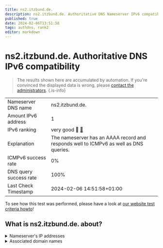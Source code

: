 ```yaml
---
title: ns2.itzbund.de.
description: ns2.itzbund.de. Authoritative DNS Nameserver IPv6 compatibility
published: true
date: 2024-02-06T13:51:58
tags: authdns, rank2
editor: markdown
---
```


# ns2.itzbund.de. Authoritative DNS IPv6 compatibility

> The results shown here are accumulated by automation. If you're convinced the displayed data is wrong, please [contact the administrators](/howto/chat). 
{.is-info}




|   |   |
| - | - |
| Nameserver DNS name | ns2.itzbund.de.
| Amount IPv6 address | 1
| IPv6 ranking | very good :2nd_place_medal: [🔗](/howto/ranking) |
| Explanation | The nameserver has an AAAA record and responds well to ICMPv6 as well as DNS queries. |
| ICMPv6 success rate | 0%|
| DNS query success rate | 100% |
| Last Check Timestamp | 2024-02-06 14:51:58+01:00 |

To see how this test was performed, please have a look at [our website test criteria howto](/howto/testcriteria/authdns)!


## What is ns2.itzbund.de. about?




<details>
<summary>Nameserver's IP addresses</summary>

2a09:1480:0:8::11

</details>



<details>
<summary>Associated domain names</summary>

ukrat.de

www.bundesgerichtshof.de

www.bundesrechnungshof.de

www.bundesverfassungsgericht.de

</details>
